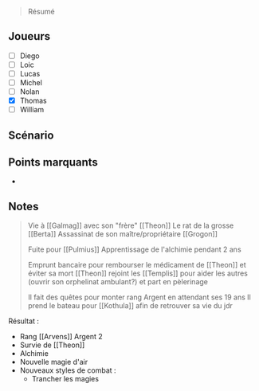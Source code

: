 > Résumé

## Joueurs

- [ ] Diego
- [ ] Loic
- [ ] Lucas
- [ ] Michel
- [ ] Nolan
- [x] Thomas
- [ ] William

## Scénario


## Points marquants

- 

## Notes

> Vie à [[Galmag]] avec son "frère" [[Theon]]
> Le rat de la grosse [[Berta]]
> Assassinat de son maître/propriétaire [[Grogon]]
> 
> Fuite pour [[Pulmius]]
> Apprentissage de l'alchimie pendant 2 ans
> 
> Emprunt bancaire pour rembourser le médicament de [[Theon]] et éviter sa mort
> [[Theon]] rejoint les [[Templis]] pour aider les autres (ouvrir son orphelinat ambulant?) et part en pèlerinage 
> 
> Il fait des quêtes pour monter rang Argent en attendant ses 19 ans
> Il prend le bateau pour [[Kothula]] afin de retrouver sa vie du jdr

Résultat :
- Rang [[Arvens]] Argent 2
- Survie de [[Theon]]
- Alchimie
- Nouvelle magie d'air
- Nouveaux styles de combat :
  - Trancher les magies